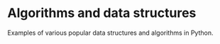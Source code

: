 # Algorithms and data structures

Examples of various popular data structures and algorithms in Python. 